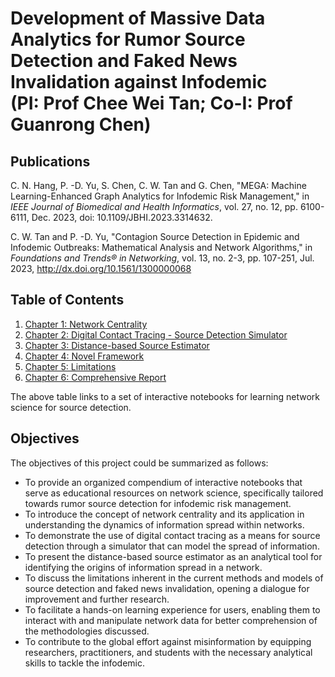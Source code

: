 # Development of Massive Data Analytics for Rumor Source Detection and Faked News Invalidation against Infodemic <br> (PI: Prof Chee Wei Tan; Co-I: Prof Guanrong Chen)

## Publications
C. N. Hang, P. -D. Yu, S. Chen, C. W. Tan and G. Chen, "MEGA: Machine Learning-Enhanced Graph Analytics for Infodemic Risk Management," in <i>IEEE Journal of Biomedical and Health Informatics</i>, vol. 27, no. 12, pp. 6100-6111, Dec. 2023, doi: 10.1109/JBHI.2023.3314632.

C. W. Tan and P. -D. Yu, "Contagion Source Detection in Epidemic and Infodemic Outbreaks: Mathematical Analysis and Network Algorithms," in <i>Foundations and Trends® in Networking</i>, vol. 13, no. 2-3, pp. 107-251, Jul. 2023, http://dx.doi.org/10.1561/1300000068

## Table of Contents
1. [Chapter 1: Network Centrality](https://c-nhang.github.io/ITF-SourceDetection/)
2. [Chapter 2: Digital Contact Tracing - Source Detection Simulator](https://c-nhang.github.io/ITF-SourceDetection/)
3. [Chapter 3: Distance-based Source Estimator](https://c-nhang.github.io/ITF-SourceDetection/)
4. [Chapter 4: Novel Framework](https://c-nhang.github.io/ITF-SourceDetection/)
5. [Chapter 5: Limitations](https://c-nhang.github.io/ITF-SourceDetection/)
6. [Chapter 6: Comprehensive Report](https://c-nhang.github.io/ITF-SourceDetection/)

The above table links to a set of interactive notebooks for learning network science for source detection.

## Objectives
The objectives of this project could be summarized as follows:
* To provide an organized compendium of interactive notebooks that serve as educational resources on network science, specifically tailored towards rumor source detection for infodemic risk management.
* To introduce the concept of network centrality and its application in understanding the dynamics of information spread within networks.
* To demonstrate the use of digital contact tracing as a means for source detection through a simulator that can model the spread of information.
* To present the distance-based source estimator as an analytical tool for identifying the origins of information spread in a network.
* To discuss the limitations inherent in the current methods and models of source detection and faked news invalidation, opening a dialogue for improvement and further research.
* To facilitate a hands-on learning experience for users, enabling them to interact with and manipulate network data for better comprehension of the methodologies discussed.
* To contribute to the global effort against misinformation by equipping researchers, practitioners, and students with the necessary analytical skills to tackle the infodemic.
